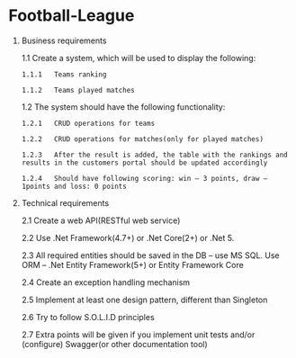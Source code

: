 # Football-League

1.	Business requirements

      1.1	Create a system, which will be used to display the following:

        1.1.1	Teams ranking

        1.1.2	Teams played matches

      1.2	The system should have the following functionality:

        1.2.1	CRUD operations for teams

        1.2.2	CRUD operations for matches(only for played matches)

        1.2.3	After the result is added, the table with the rankings and results in the customers portal should be updated accordingly

        1.2.4	Should have following scoring: win – 3 points, draw – 1points and loss: 0 points

2.	Technical requirements

      2.1	Create a web API(RESTful web service)

      2.2	Use .Net Framework(4.7+) or .Net Core(2+) or .Net 5. 
  
      2.3	All required entities should be saved in the DB – use MS SQL. Use ORM – .Net Entity Framework(5+) or Entity Framework Core
  
      2.4 Create an exception handling mechanism

      2.5	Implement at least one design pattern, different than Singleton

      2.6	Try to follow S.O.L.I.D principles
  
      2.7	Extra points will be given if you implement unit tests and/or (configure) Swagger(or other documentation tool)

